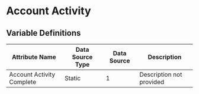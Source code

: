 # Account Activity

### 

## Variable Definitions

| Attribute Name|Data Source Type|Data Source|Description|
| --- | --- | --- | --- |
|Account Activity Complete|Static|1|Description not provided|



